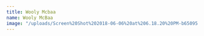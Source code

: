 ```yaml
---
title: Wooly Mcbaa
name: Wooly McBaa
image: "/uploads/Screen%20Shot%202018-06-06%20at%206.18.20%20PM-b65095.png"
---
```



